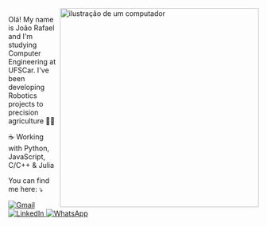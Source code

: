 <img src="https://raw.githubusercontent.com/MicaelliMedeiros/micaellimedeiros/master/image/computer-illustration.png" alt="ilustração de um computador" min-width="400px" max-width="400px" width="400px" align="right">

<p align="left"> 
  Olá! My name is João Rafael and I'm studying Computer Engineering at UFSCar.
  I've been developing Robotics projects to precision agriculture 🚁🌲
</p>

<p align="left">
  ☕ Working with Python, JavaScript, C/C++ & Julia
</p>

<p align="left">
   You can find me here: ⤵️
</p>

<p align="left">
  <a href="mailto:joaoguimaraes@estudante.ufscar.br" title="Gmail">
    <img src="https://img.shields.io/badge/-Gmail-FF0000?style=flat-square&labelColor=FF0000&logo=gmail&logoColor=white" alt="Gmail"/>
  </a>
  <a href="https://www.linkedin.com/in/joaoguimaraes" title="LinkedIn">
    <img src="https://img.shields.io/badge/-Linkedin-0e76a8?style=flat-square&logo=Linkedin&logoColor=white" alt="LinkedIn"/>
  </a>
  <a href="https://wa.me/5531998737793" title="WhatsApp">
    <img src="https://img.shields.io/badge/-WhatsApp-25d366?style=flat-square&labelColor=25d366&logo=whatsapp&logoColor=white" alt="WhatsApp"/>
  </a>
</p>

